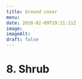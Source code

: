```yaml
---
title: Ground cover
menu: 
date: 2018-02-09T19:21:11Z
image: 
imageAlt: 
draft: false
---
```


# 8. Shrub

